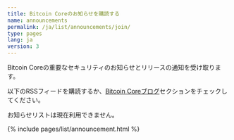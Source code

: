```yaml
---
title: Bitcoin Coreのお知らせを購読する
name: announcements
permalink: /ja/list/announcements/join/
type: pages
lang: ja
version: 3
---
```

Bitcoin Coreの重要なセキュリティのお知らせとリリースの通知を受け取ります。

以下のRSSフィードを購読するか、[Bitcoin Coreブログ][bitcoin core blog]セクションをチェックしてください。

お知らせリストは現在利用できません。

{% include pages/list/announcement.html %}

[bitcoin core blog]: /ja/blog/